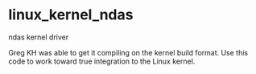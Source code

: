 linux_kernel_ndas
=================

ndas kernel driver

Greg KH was able to get it compiling on the kernel build format. 
Use this code to work toward true integration to the Linux kernel.
